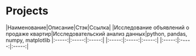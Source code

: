 # Projects
|Наименование|Описание|Стэк|Ссылка|
|Исследование объявлений о продаже квартир|Исследовательский анализ данных|python, pandas, numpy, matplotlib
|:-----:|:-----:|:-----:|
|:-----:|:-----:|:-----:|
|:-----:|:-----:|:-----:|
